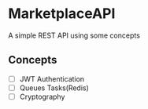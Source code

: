 # MarketplaceAPI
A simple REST API using some concepts


## Concepts

- [ ] JWT Authentication
- [ ] Queues Tasks(Redis)
- [ ] Cryptography
